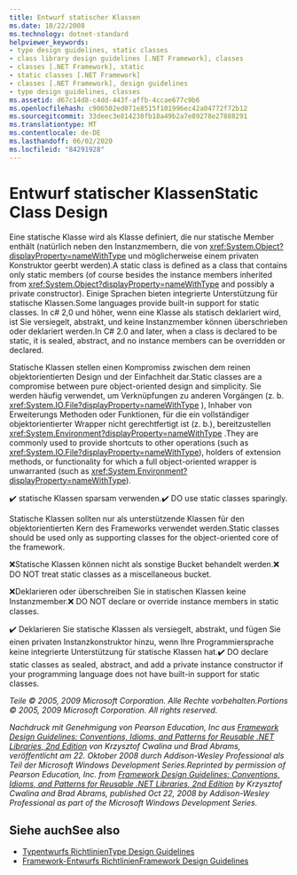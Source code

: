 ```yaml
---
title: Entwurf statischer Klassen
ms.date: 10/22/2008
ms.technology: dotnet-standard
helpviewer_keywords:
- type design guidelines, static classes
- class library design guidelines [.NET Framework], classes
- classes [.NET Framework], static
- static classes [.NET Framework]
- classes [.NET Framework], design guidelines
- type design guidelines, classes
ms.assetid: d67c14d8-c4dd-443f-affb-4ccae677c9b6
ms.openlocfilehash: c906502ed071e8515f101996ec42a04772f72b12
ms.sourcegitcommit: 33deec3e814238fb18a49b2a7e89278e27888291
ms.translationtype: MT
ms.contentlocale: de-DE
ms.lasthandoff: 06/02/2020
ms.locfileid: "84291928"
---
```

# <a name="static-class-design"></a><span data-ttu-id="fea8a-102">Entwurf statischer Klassen</span><span class="sxs-lookup"><span data-stu-id="fea8a-102">Static Class Design</span></span>
<span data-ttu-id="fea8a-103">Eine statische Klasse wird als Klasse definiert, die nur statische Member enthält (natürlich neben den Instanzmembern, die von <xref:System.Object?displayProperty=nameWithType> und möglicherweise einem privaten Konstruktor geerbt werden).</span><span class="sxs-lookup"><span data-stu-id="fea8a-103">A static class is defined as a class that contains only static members (of course besides the instance members inherited from <xref:System.Object?displayProperty=nameWithType> and possibly a private constructor).</span></span> <span data-ttu-id="fea8a-104">Einige Sprachen bieten integrierte Unterstützung für statische Klassen.</span><span class="sxs-lookup"><span data-stu-id="fea8a-104">Some languages provide built-in support for static classes.</span></span> <span data-ttu-id="fea8a-105">In c# 2,0 und höher, wenn eine Klasse als statisch deklariert wird, ist Sie versiegelt, abstrakt, und keine Instanzmember können überschrieben oder deklariert werden.</span><span class="sxs-lookup"><span data-stu-id="fea8a-105">In C# 2.0 and later, when a class is declared to be static, it is sealed, abstract, and no instance members can be overridden or declared.</span></span>

 <span data-ttu-id="fea8a-106">Statische Klassen stellen einen Kompromiss zwischen dem reinen objektorientierten Design und der Einfachheit dar.</span><span class="sxs-lookup"><span data-stu-id="fea8a-106">Static classes are a compromise between pure object-oriented design and simplicity.</span></span> <span data-ttu-id="fea8a-107">Sie werden häufig verwendet, um Verknüpfungen zu anderen Vorgängen (z. b. <xref:System.IO.File?displayProperty=nameWithType> ), Inhaber von Erweiterungs Methoden oder Funktionen, für die ein vollständiger objektorientierter Wrapper nicht gerechtfertigt ist (z. b.), bereitzustellen <xref:System.Environment?displayProperty=nameWithType> .</span><span class="sxs-lookup"><span data-stu-id="fea8a-107">They are commonly used to provide shortcuts to other operations (such as <xref:System.IO.File?displayProperty=nameWithType>), holders of extension methods, or functionality for which a full object-oriented wrapper is unwarranted (such as <xref:System.Environment?displayProperty=nameWithType>).</span></span>

 <span data-ttu-id="fea8a-108">✔️ statische Klassen sparsam verwenden.</span><span class="sxs-lookup"><span data-stu-id="fea8a-108">✔️ DO use static classes sparingly.</span></span>

 <span data-ttu-id="fea8a-109">Statische Klassen sollten nur als unterstützende Klassen für den objektorientierten Kern des Frameworks verwendet werden.</span><span class="sxs-lookup"><span data-stu-id="fea8a-109">Static classes should be used only as supporting classes for the object-oriented core of the framework.</span></span>

 <span data-ttu-id="fea8a-110">❌Statische Klassen können nicht als sonstige Bucket behandelt werden.</span><span class="sxs-lookup"><span data-stu-id="fea8a-110">❌ DO NOT treat static classes as a miscellaneous bucket.</span></span>

 <span data-ttu-id="fea8a-111">❌Deklarieren oder überschreiben Sie in statischen Klassen keine Instanzmember.</span><span class="sxs-lookup"><span data-stu-id="fea8a-111">❌ DO NOT declare or override instance members in static classes.</span></span>

 <span data-ttu-id="fea8a-112">✔️ Deklarieren Sie statische Klassen als versiegelt, abstrakt, und fügen Sie einen privaten Instanzkonstruktor hinzu, wenn Ihre Programmiersprache keine integrierte Unterstützung für statische Klassen hat.</span><span class="sxs-lookup"><span data-stu-id="fea8a-112">✔️ DO declare static classes as sealed, abstract, and add a private instance constructor if your programming language does not have built-in support for static classes.</span></span>

 <span data-ttu-id="fea8a-113">*Teile © 2005, 2009 Microsoft Corporation. Alle Rechte vorbehalten.*</span><span class="sxs-lookup"><span data-stu-id="fea8a-113">*Portions © 2005, 2009 Microsoft Corporation. All rights reserved.*</span></span>

 <span data-ttu-id="fea8a-114">*Nachdruck mit Genehmigung von Pearson Education, Inc aus [Framework Design Guidelines: Conventions, Idioms, and Patterns for Reusable .NET Libraries, 2nd Edition](https://www.informit.com/store/framework-design-guidelines-conventions-idioms-and-9780321545619) von Krzysztof Cwalina und Brad Abrams, veröffentlicht am 22. Oktober 2008 durch Addison-Wesley Professional als Teil der Microsoft Windows Development Series.*</span><span class="sxs-lookup"><span data-stu-id="fea8a-114">*Reprinted by permission of Pearson Education, Inc. from [Framework Design Guidelines: Conventions, Idioms, and Patterns for Reusable .NET Libraries, 2nd Edition](https://www.informit.com/store/framework-design-guidelines-conventions-idioms-and-9780321545619) by Krzysztof Cwalina and Brad Abrams, published Oct 22, 2008 by Addison-Wesley Professional as part of the Microsoft Windows Development Series.*</span></span>

## <a name="see-also"></a><span data-ttu-id="fea8a-115">Siehe auch</span><span class="sxs-lookup"><span data-stu-id="fea8a-115">See also</span></span>

- [<span data-ttu-id="fea8a-116">Typentwurfs Richtlinien</span><span class="sxs-lookup"><span data-stu-id="fea8a-116">Type Design Guidelines</span></span>](type.md)
- [<span data-ttu-id="fea8a-117">Framework-Entwurfs Richtlinien</span><span class="sxs-lookup"><span data-stu-id="fea8a-117">Framework Design Guidelines</span></span>](index.md)
